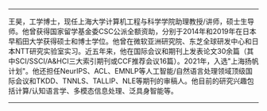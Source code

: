 ---

王昊，工学博士，现任上海大学计算机工程与科学学院助理教授/讲师，硕士生导师。他曾获得国家留学基金委CSC公派全额资助，分别于2014年和2019年在日本早稻田大学获得硕士和博士学位。他曾在微软亚洲研究院、东芝全球研发中心和日本NTT研究实验室实习。近五年来，他在国际会议和期刊上发表论文30余篇（其中SCI/SSCI/A&HCI三大索引期刊或CCF推荐会议16篇）。2021年，入选"上海扬帆计划"。他还担任NeurIPS、ACL、EMNLP等人工智能/自然语言处理领域顶级国际会议和TKDD、TNNLS、TALLIP、NLE等期刊的审稿人。他目前的研究兴趣包括计算/认知语言学、多模态信息处理、泛具身智能等。

---